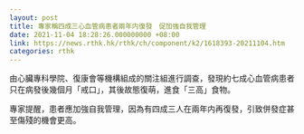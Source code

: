 ```yaml
---
layout: post
title: 專家稱四成三心血管病患者兩年内復發　促加強自我管理
date: 2021-11-04 18:28:26.000000000 +08:00
link: https://news.rthk.hk/rthk/ch/component/k2/1618393-20211104.htm
categories: rthk
---
```


由心臟專科學院、復康會等機構組成的關注組進行調查，發現約七成心血管病患者只在病發後幾個月「戒口」，其後故態復萌，進食「三高」食物。

專家提醒，患者應加強自我管理，因為有四成三人在兩年内再復發，引致併發症甚至傷殘的機會更高。
